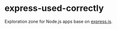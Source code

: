 express-used-correctly
=======================

Exploration zone for Node.js apps base on [express.js](https://expressjs.com).
